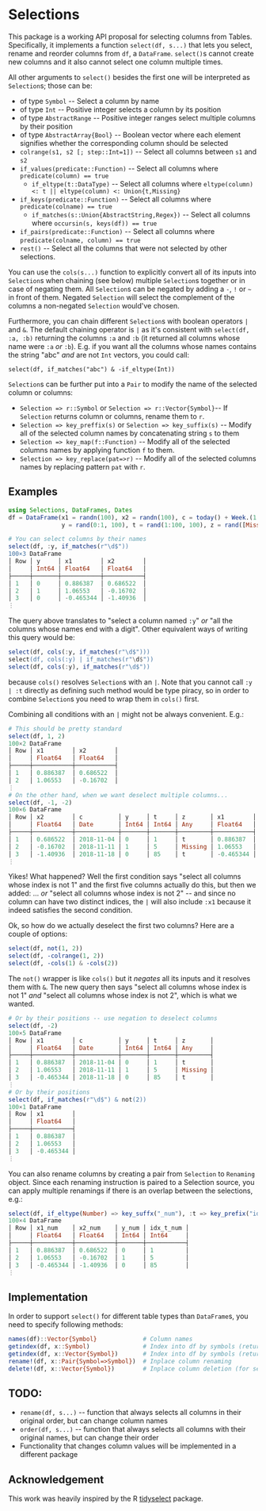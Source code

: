 # Selections

This package is a working API proposal for selecting columns from Tables.
Specifically, it implements a function `select(df, s...)` that lets you select, rename and reorder columns from `df`, a `DataFrame`. `select()`s cannot create new columns and it also cannot select one column multiple times.

All other arguments to `select()` besides the first one will be interpreted as `Selection`s;
those can be:
* of type `Symbol` -- Select a column by name
* of type `Int` -- Positive integer selects a column by its position
* of type `AbstractRange` -- Positive integer ranges select multiple columns by their position
* of type `AbstractArray{Bool}` -- Boolean vector where each element signifies whether the corresponding column should be selected
* `colrange(s1, s2 [; step::Int=1])` -- Select all columns between `s1` and `s2`
* `if_values(predicate::Function)` -- Select all columns where `predicate(column) == true`
  * `if_eltype(t::DataType)` -- Select all columns where `eltype(column) <: t || eltype(column) <: Union{t,Missing}`
* `if_keys(predicate::Function)` -- Select all columns where `predicate(colname) == true`
  * `if_matches(s::Union{AbstractString,Regex})` -- Select all columns where `occursin(s, keys(df)) == true`
* `if_pairs(predicate::Function)` -- Select all columns where `predicate(colname, column) == true`
* `rest()` -- Select all the columns that were not selected by other selections.


You can use the `cols(s...)` function to explicitly convert all of its inputs into
`Selection`s when chaining (see below) multiple `Selection`s together or in case of
negating them. All `Selection`s can be negated by adding a `-`, `!` or `~` in front of them.
Negated `Selection` will select the complement of the columns a non-negated
`Selection` would've chosen.

Furthermore, you can chain different `Selection`s with boolean operators `|` and `&`.
The default chaining operator is `|` as it's consistent with `select(df, :a, :b)` returning
the columns `:a` and `:b` (it returned all columns whose name were `:a` *or* `:b`).
E.g. if you want all the columns whose names contains the string "abc" *and* are not
`Int` vectors, you could call:

`select(df, if_matches("abc") & -if_eltype(Int))`

`Selection`s can be further put into a `Pair` to modify the name of the selected column
or columns:

* `Selection => r::Symbol`  or `Selection => r::Vector{Symbol}`-- If `Selection` returns column or columns, rename them to `r`.
* `Selection => key_preffix(s)` or `Selection => key_suffix(s)` -- Modify all of the selected column names by concatenating string `s` to them
* `Selection => key_map(f::Function)` -- Modify all of the selected columns names by applying function `f` to them.
* `Selection => key_replace(pat=>r)` -- Modify all of the selected columns names by replacing pattern `pat` with `r`.

## Examples

```julia
using Selections, DataFrames, Dates
df = DataFrame(x1 = randn(100), x2 = randn(100), c = today() + Week.(1:100),
               y = rand(0:1, 100), t = rand(1:100, 100), z = rand([Missing, "t"], 100));

# You can select columns by their names
select(df, :y, if_matches(r"\d$"))
100×3 DataFrame
│ Row │ y     │ x1        │ x2        │
│     │ Int64 │ Float64   │ Float64   │
├─────┼───────┼───────────┼───────────┤
│ 1   │ 0     │ 0.886387  │ 0.686522  │
│ 2   │ 1     │ 1.06553   │ -0.16702  │
│ 3   │ 0     │ -0.465344 │ -1.40936  │
⋮
```
The query above translates to "select a column named `:y`" *or* "all the columns whose names
end with a digit". Other equivalent ways of writing this query would be:

```julia
select(df, cols(:y, if_matches(r"\d$")))
select(df, cols(:y) | if_matches(r"\d$"))
select(df, cols(:y), if_matches(r"\d$"))
```
because `cols()` resolves `Selection`s with an `|`. Note that you cannot call `:y | :t` directly
as defining such method would be type piracy, so in order to combine `Selection`s you need to wrap them in `cols()`
first.

Combining all conditions with an `|` might not be always convenient. E.g.:
```julia
# This should be pretty standard
select(df, 1, 2)
100×2 DataFrame
│ Row │ x1        │ x2        │
│     │ Float64   │ Float64   │
├─────┼───────────┼───────────┤
│ 1   │ 0.886387  │ 0.686522  │
│ 2   │ 1.06553   │ -0.16702  │
⋮
# On the other hand, when we want deselect multiple columns...
select(df, -1, -2)
100×6 DataFrame
│ Row │ x2        │ c          │ y     │ t     │ z       │ x1        │
│     │ Float64   │ Date       │ Int64 │ Int64 │ Any     │ Float64   │
├─────┼───────────┼────────────┼───────┼───────┼─────────┼───────────┤
│ 1   │ 0.686522  │ 2018-11-04 │ 0     │ 1     │ t       │ 0.886387  │
│ 2   │ -0.16702  │ 2018-11-11 │ 1     │ 5     │ Missing │ 1.06553   │
│ 3   │ -1.40936  │ 2018-11-18 │ 0     │ 85    │ t       │ -0.465344 │
⋮
```
Yikes! What happened? Well the first condition says "select all columns whose index is not 1" and the first
five columns actually do this, but then we added: ... *or* "select all columns whose index is not 2" -- and since no column can have two distinct indices, the `|` will also include `:x1` because it indeed satisfies the second condition.

Ok, so how do we actually deselect the first two columns? Here are a couple of options:
```julia
select(df, not(1, 2))
select(df, -colrange(1, 2))
select(df, -cols(1) & -cols(2))
```
The `not()` wrapper is like `cols()` but it *negates* all its inputs and it resolves them with `&`. The new query then says "select all columns whose index is not 1" *and* "select all columns whose index is not 2", which is what we wanted.


```julia
# Or by their positions -- use negation to deselect columns
select(df, -2)
100×5 DataFrame
│ Row │ x1        │ c          │ y     │ t     │ z       │
│     │ Float64   │ Date       │ Int64 │ Int64 │ Any     │
├─────┼───────────┼────────────┼───────┼───────┼─────────┤
│ 1   │ 0.886387  │ 2018-11-04 │ 0     │ 1     │ t       │
│ 2   │ 1.06553   │ 2018-11-11 │ 1     │ 5     │ Missing │
│ 3   │ -0.465344 │ 2018-11-18 │ 0     │ 85    │ t       │
⋮
# Or by their positions
select(df, if_matches(r"\d$") & not(2))
100×1 DataFrame
│ Row │ x1        │
│     │ Float64   │
├─────┼───────────┤
│ 1   │ 0.886387  │
│ 2   │ 1.06553   │
│ 3   │ -0.465344 │
⋮
```

You can also rename columns by creating a pair from `Selection` to `Renaming` object.
Since each renaming instruction is paired to a Selection source, you can apply multiple renamings
if there is an overlap between the selections, e.g.:
```julia
select(df, if_eltype(Number) => key_suffx("_num"), :t => key_prefix("idx_"))
100×4 DataFrame
│ Row │ x1_num    │ x2_num    │ y_num │ idx_t_num │
│     │ Float64   │ Float64   │ Int64 │ Int64     │
├─────┼───────────┼───────────┼───────┼───────────┤
│ 1   │ 0.886387  │ 0.686522  │ 0     │ 1         │
│ 2   │ 1.06553   │ -0.16702  │ 1     │ 5         │
│ 3   │ -0.465344 │ -1.40936  │ 0     │ 85        │
⋮
```

## Implementation
In order to support `select()` for different table types than `DataFrame`s, you need to
specify following methods:
```julia
names(df)::Vector{Symbol}             # Column names
getindex(df, x::Symbol)               # Index into df by symbols (returns a column)
getindex(df, x::Vector{Symbol})       # Index into df by symbols (returns a df)
rename!(df, x::Pair{Symbol=>Symbol})  # Inplace column renaming
delete!(df, x::Vector{Symbol})        # Inplace column deletion (for select!() only)
```

## TODO:
* `rename(df, s...)` -- function that always selects all columns in their original order, but can change column names
* `order(df, s...)` -- function that always selects all columns with their original names, but can change their order
* Functionality that changes column values will be implemented in a different package

## Acknowledgement

This work was heavily inspired by the R [tidyselect](https://github.com/tidyverse/tidyselect) package.
